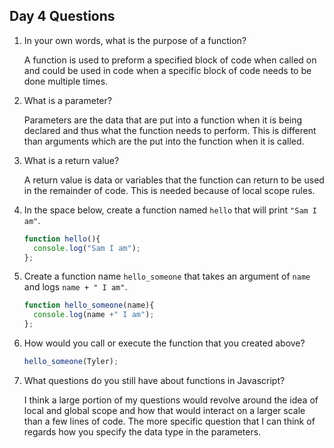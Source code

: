 ## Day 4 Questions

1. In your own words, what is the purpose of a function?  

   A function is used to preform a specified block of code when called on and could be used in code when a specific block of code needs to be done multiple times.

1. What is a parameter?  

    Parameters are the data that are put into a function when it is being declared and thus what the function needs to perform. This is different than arguments which are the put into the function when it is called.

1. What is a return value?   

   A return value is data or variables that the function can return to be used in the remainder of code. This is needed because of local scope rules.

1. In the space below, create a function named `hello` that will print `"Sam I am"`.  

   ```javascript
   function hello(){
     console.log("Sam I am");
   };
   ```

1. Create a function name `hello_someone` that takes an argument of `name` and logs `name + " I am"`.

   ```javascript
   function hello_someone(name){
     console.log(name +" I am");
   };
   ```

1. How would you call or execute the function that you created above?
   ```javascript
   hello_someone(Tyler);
   ```

1. What questions do you still have about functions in Javascript?

   I think a large portion of my questions would revolve around the idea of local and global scope and how that would interact on a larger scale than a few lines of code. The more specific question that I can think of regards how you specify the data type in the parameters.
